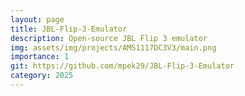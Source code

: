 ```yaml
---
layout: page
title: JBL-Flip-3-Emulator
description: Open-source JBL Flip 3 emulator
img: assets/img/projects/AMS1117DC3V3/main.png
importance: 1
git: https://github.com/mpek29/JBL-Flip-3-Emulator
category: 2025
---
```



